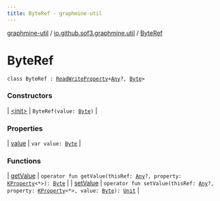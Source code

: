 ```yaml
---
title: ByteRef - graphmine-util
---
```


[graphmine-util](../../index.html) / [io.github.sof3.graphmine.util](../index.html) / [ByteRef](./index.html)

# ByteRef

`class ByteRef : `[`ReadWriteProperty`](https://kotlinlang.org/api/latest/jvm/stdlib/kotlin.properties/-read-write-property/index.html)`<`[`Any`](https://kotlinlang.org/api/latest/jvm/stdlib/kotlin/-any/index.html)`?, `[`Byte`](https://kotlinlang.org/api/latest/jvm/stdlib/kotlin/-byte/index.html)`>`

### Constructors

| [&lt;init&gt;](-init-.html) | `ByteRef(value: `[`Byte`](https://kotlinlang.org/api/latest/jvm/stdlib/kotlin/-byte/index.html)`)` |

### Properties

| [value](value.html) | `var value: `[`Byte`](https://kotlinlang.org/api/latest/jvm/stdlib/kotlin/-byte/index.html) |

### Functions

| [getValue](get-value.html) | `operator fun getValue(thisRef: `[`Any`](https://kotlinlang.org/api/latest/jvm/stdlib/kotlin/-any/index.html)`?, property: `[`KProperty`](https://kotlinlang.org/api/latest/jvm/stdlib/kotlin.reflect/-k-property/index.html)`<*>): `[`Byte`](https://kotlinlang.org/api/latest/jvm/stdlib/kotlin/-byte/index.html) |
| [setValue](set-value.html) | `operator fun setValue(thisRef: `[`Any`](https://kotlinlang.org/api/latest/jvm/stdlib/kotlin/-any/index.html)`?, property: `[`KProperty`](https://kotlinlang.org/api/latest/jvm/stdlib/kotlin.reflect/-k-property/index.html)`<*>, value: `[`Byte`](https://kotlinlang.org/api/latest/jvm/stdlib/kotlin/-byte/index.html)`): `[`Unit`](https://kotlinlang.org/api/latest/jvm/stdlib/kotlin/-unit/index.html) |

